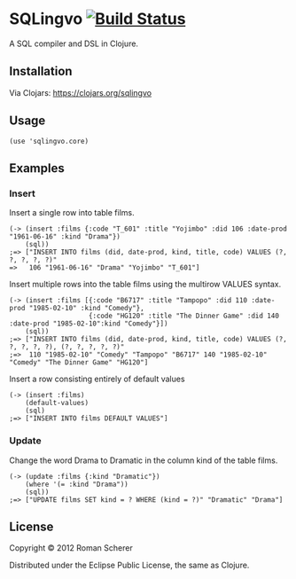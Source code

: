 # SQLingvo [![Build Status](https://travis-ci.org/r0man/sqlingvo.png)](https://travis-ci.org/r0man/sqlingvo)

A SQL compiler and DSL in Clojure.

## Installation

Via Clojars: https://clojars.org/sqlingvo

## Usage

    (use 'sqlingvo.core)

## Examples

### Insert

Insert a single row into table films.

    (-> (insert :films {:code "T_601" :title "Yojimbo" :did 106 :date-prod "1961-06-16" :kind "Drama"})
        (sql))
    ;=> ["INSERT INTO films (did, date-prod, kind, title, code) VALUES (?, ?, ?, ?, ?)"
    =>   106 "1961-06-16" "Drama" "Yojimbo" "T_601"]

Insert multiple rows into the table films using the multirow VALUES syntax.

    (-> (insert :films [{:code "B6717" :title "Tampopo" :did 110 :date-prod "1985-02-10" :kind "Comedy"},
                        {:code "HG120" :title "The Dinner Game" :did 140 :date-prod "1985-02-10":kind "Comedy"}])
        (sql))
    ;=> ["INSERT INTO films (did, date-prod, kind, title, code) VALUES (?, ?, ?, ?, ?), (?, ?, ?, ?, ?)"
    ;=>  110 "1985-02-10" "Comedy" "Tampopo" "B6717" 140 "1985-02-10" "Comedy" "The Dinner Game" "HG120"]

Insert a row consisting entirely of default values

    (-> (insert :films)
        (default-values)
        (sql)
    ;=> ["INSERT INTO films DEFAULT VALUES"]

### Update

Change the word Drama to Dramatic in the column kind of the table films.

    (-> (update :films {:kind "Dramatic"})
        (where '(= :kind "Drama"))
        (sql))
    ;=> ["UPDATE films SET kind = ? WHERE (kind = ?)" "Dramatic" "Drama"]

## License

Copyright © 2012 Roman Scherer

Distributed under the Eclipse Public License, the same as Clojure.
